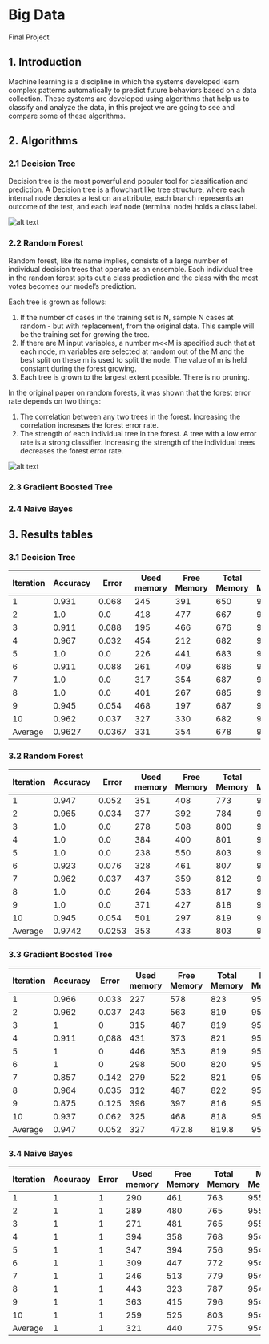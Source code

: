 # Big Data
Final Project


## 1. Introduction

Machine learning is a discipline in which the systems developed learn complex patterns automatically to predict future behaviors
based on a data collection. These systems are developed using algorithms that help us to classify and analyze the data, in this 
project we are going to see and compare some of these algorithms. 

## 2. Algorithms
### 2.1 Decision Tree
Decision tree is the most powerful and popular tool for classification and prediction. A Decision tree is a flowchart like tree structure, where each internal node denotes a test on an attribute, each branch represents an outcome of the test, and each leaf node (terminal node) holds a class label.

![alt text](https://cdn.analyticsvidhya.com/wp-content/uploads/2020/05/rfc_vs_dt11.png)

### 2.2 Random Forest
Random forest, like its name implies, consists of a large number of individual decision trees that operate as an ensemble. Each individual tree in the random forest spits out a class prediction and the class with the most votes becomes our model’s prediction.

Each tree is grown as follows:

1. If the number of cases in the training set is N, sample N cases at random - but with replacement, from the original data. This sample will be the training set for growing the tree.
2. If there are M input variables, a number m<<M is specified such that at each node, m variables are selected at random out of the M and the best split on these m is used to split the node. The value of m is held constant during the forest growing.
3. Each tree is grown to the largest extent possible. There is no pruning.

In the original paper on random forests, it was shown that the forest error rate depends on two things:

1. The correlation between any two trees in the forest. Increasing the correlation increases the forest error rate.
2. The strength of each individual tree in the forest. A tree with a low error rate is a strong classifier. Increasing the strength of the individual trees decreases the forest error rate.

![alt text](https://cdn.analyticsvidhya.com/wp-content/uploads/2020/02/rfc_vs_dt1.png)

### 2.3 Gradient Boosted Tree

### 2.4 Naive Bayes

## 3. Results tables
### 3.1 Decision Tree
| Iteration | Accuracy | Error | Used memory | Free Memory | Total Memory | Max Memory | Time (seconds)
| ----------- | ----------- | ----------- | ----------- | ----------- | ----------- | ----------- | ----------- |
| 1 | 0.931 | 0.068 | 245 | 391 | 650 | 910 | 11.951 |
| 2 | 1.0 | 0.0 | 418 | 477 | 667 | 910 | 4.126 |
| 3 | 0.911 | 0.088 | 195 | 466 | 676 | 910 | 3.606 |
| 4 | 0.967 | 0.032 | 454 | 212 | 682 | 910 | 3.422 |
| 5 | 1.0 | 0.0 | 226 | 441 | 683 | 910 | 3.535 |
| 6 | 0.911 | 0.088 | 261 | 409 | 686 | 910 | 3.326 |
| 7 | 1.0 | 0.0 | 317 | 354 | 687 | 910 | 3.242 |
| 8 | 1.0 | 0.0 | 401 | 267 | 685 | 910 | 3.445 |
| 9 | 0.945 | 0.054 | 468 | 197 | 687 | 910 | 3.314 |
| 10 | 0.962 | 0.037 | 327 | 330 | 682 | 910 | 3.743 |
| Average | 0.9627 | 0.0367  | 331  | 354  | 678  | 910  | 4.371 |

### 3.2 Random Forest
| Iteration | Accuracy | Error | Used memory | Free Memory | Total Memory | Max Memory | Time (seconds)
| ----------- | ----------- | ----------- | ----------- | ----------- | ----------- | ----------- | ----------- |
| 1 | 0.947 | 0.052 | 351 | 408 | 773 | 910 | 12.944 |
| 2 | 0.965 | 0.034 | 377 | 392 | 784 | 910 | 4.018 |
| 3 | 1.0 | 0.0 | 278 | 508 | 800 | 910 | 3.632 |
| 4 | 1.0 | 0.0 | 384 | 400 | 801 | 910 | 3.991 |
| 5 | 1.0 | 0.0 | 238 | 550 | 803 | 910 | 3.718 |
| 6 | 0.923 | 0.076 | 328 | 461 | 807 | 910 | 3.575 |
| 7 | 0.962 | 0.037 | 437 | 359 | 812 | 910 | 3.582 |
| 8 | 1.0 | 0.0 | 264 | 533 | 817 | 910 | 3.832 |
| 9 | 1.0 | 0.0 | 371 | 427 | 818 | 910 | 3.703 |
| 10 | 0.945 | 0.054 | 501 | 297 | 819 | 910 | 3.597 |
| Average | 0.9742 | 0.0253  | 353  | 433  | 803  | 910  | 4.659 |


### 3.3 Gradient Boosted Tree 
| Iteration | Accuracy | Error | Used memory | Free Memory | Total Memory | Max Memory | Time (seconds)
| ----------- | ----------- | ----------- | ----------- | ----------- | ----------- | ----------- | ----------- |
| 1	| 0.966 | 0.033 |	227 |	578 |	823 |	954 | 9 |
| 2	| 0.962 |	0.037 |	243	| 563 |	819 |	954 | 7 |
| 3 |	1	| 0 | 315	| 487 |	819 |	954 | 7 |
| 4 |	0.911 |	0,088 |	431 |	373 |	821 |	954 | 6 |
| 5	| 1	| 0	| 446 |	353 |	819 |	954 | 7 |
| 6	| 1	| 0	| 298	|	500 |	820 |	954 | 7 |
| 7	| 0.857 |	0.142 |	279 |	522 |	821 |	954 | 7 |
| 8	| 0.964 |	0.035 |	312 |	487 |	822 |	954 | 9 |
| 9	| 0.875 |	0.125 |	396 |	397 |	816 |	954 | 7 |
| 10 | 0.937 | 0.062 | 325 | 468 | 818 | 954 | 7 |
| Average | 0.947 | 0.052 | 327  | 472.8 | 819.8 | 954  | 7.3 |

### 3.4 Naive Bayes 

| Iteration | Accuracy | Error | Used memory | Free Memory | Total Memory | Max Memory | Time (seconds)
| ----------- | ----------- | ----------- | ----------- | ----------- | ----------- | ----------- | ----------- |
| 1 |	1	| 1 |	290 |	461 |	763 |	955 | 13 |
| 2 |	1 |	1 |	289 |	480 |	765 |	955 | 2 |
| 3 |	1 |	1	| 271 |	481 |	765 |	955 | 2 |
| 4 |	1 |	1 |	394 |	358 |	768 |	954 | 3 |
| 5 |	1	| 1	| 347 |	394 |	756 |	954 | 2 |
| 6	| 1	| 1	| 309 |	447 |	772 |	954 | 2 |
| 7	| 1	| 1	| 246 |	513 |	779 |	954 | 2 |
| 8 |	1	| 1	| 443 |	323 |	787 |	954 | 2 |
| 9	| 1 |	1 |	363 |	415 |	796 |	954 | 2 |
| 10 | 1 | 1 | 259 | 525 | 803 | 954 | 2 |
| Average |	1 |	1	| 321	|	440	| 775	| 954 | 3.2 |
